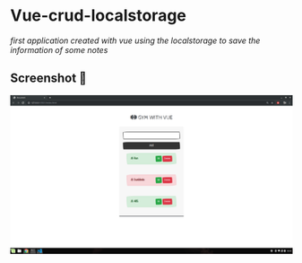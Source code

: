 # Vue-crud-localstorage
_first application created with vue using the localstorage to save the information of some notes_

## Screenshot 📌
![alt text](https://github.com/franciscopugh/vue-crud-localstorage/blob/master/docs/vue.png)
